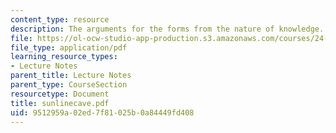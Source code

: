 ```yaml
---
content_type: resource
description: The arguments for the forms from the nature of knowledge.
file: https://ol-ocw-studio-app-production.s3.amazonaws.com/courses/24-200-ancient-philosophy-fall-2004/9512959a02ed7f81025b0a84449fd408_sunlinecave.pdf
file_type: application/pdf
learning_resource_types:
- Lecture Notes
parent_title: Lecture Notes
parent_type: CourseSection
resourcetype: Document
title: sunlinecave.pdf
uid: 9512959a-02ed-7f81-025b-0a84449fd408
---
```

